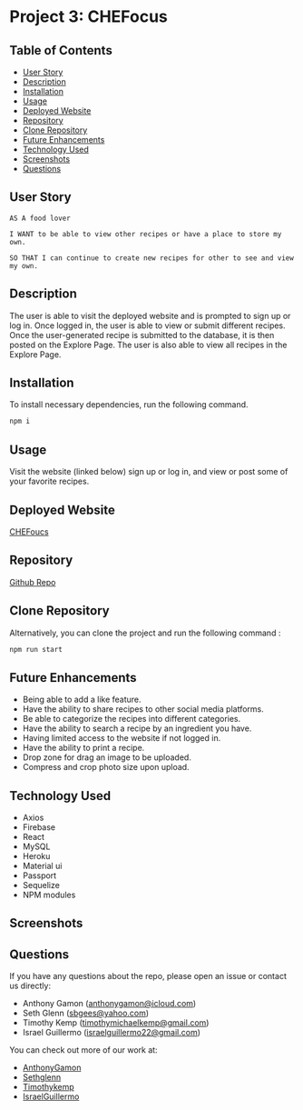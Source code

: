 # Project 3: CHEFocus

## Table of Contents
* [User Story](#user-story)
* [Description](#description)
* [Installation](#installation)
* [Usage](#usage)
* [Deployed Website](#deployed-website)
* [Repository](#repository)
* [Clone Repository](#clone-repository)
* [Future Enhancements](#future-enhancements)
* [Technology Used](#technology-used)
* [Screenshots](#technology-used)
* [Questions](#questions)

## User Story
```
AS A food lover

I WANT to be able to view other recipes or have a place to store my own. 

SO THAT I can continue to create new recipes for other to see and view my own. 
```

## Description
The user is able to visit the deployed website and is prompted to sign up or log in. Once logged in, the user is able to view or submit different recipes. Once the user-generated recipe is submitted to the database, it is then posted on the Explore Page. The user is also able to view all recipes in the Explore Page. 

## Installation
To install necessary dependencies, run the following command.
````bash
npm i
````

## Usage
Visit the website (linked below) sign up or log in, and view or post some of your favorite recipes. 

## Deployed Website
[CHEFoucs](https://chefocus.herokuapp.com/)

## Repository
[Github Repo](https://github.com/IsraelGuillermo/chefocus)

## Clone Repository
Alternatively, you can clone the project and run the following command : 
````bash
npm run start
````

## Future Enhancements
* Being able to add a like feature.
* Have the ability to share recipes to other social media platforms.
* Be able to categorize the recipes into different categories. 
* Have the ability to search a recipe by an ingredient you have. 
* Having limited access to the website if not logged in. 
* Have the ability to print a recipe.
* Drop zone for drag an image to be uploaded. 
* Compress and crop photo size upon upload.


## Technology Used
* Axios
* Firebase
* React
* MySQL
* Heroku
* Material ui
* Passport
* Sequelize
* NPM modules


## Screenshots

## Questions
If you have any questions about the repo, please open an issue or contact us directly: 
* Anthony Gamon ([anthonygamon@icloud.com](anthonygamon@icloud.com))
* Seth Glenn ([sbgees@yahoo.com](sbgees@yahoo.com))
* Timothy Kemp ([timothymichaelkemp@gmail.com](timothymichaelkemp@gmail.com))
* Israel Guillermo ([israelguillermo22@gmail.com](israelguillermo22@gmail.com))


You can check out more of our work at: 
* [AnthonyGamon](https://github.com/AnthonyGamon)
* [Sethglenn](https://github.com/sethglenn)
* [Timothykemp](https://github.com/timothykemp)
* [IsraelGuillermo](https://github.com/IsraelGuillermo) 
